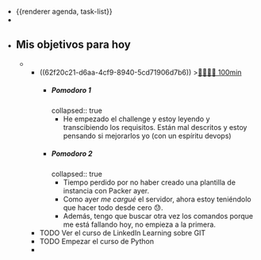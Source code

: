 - {{renderer agenda, task-list}}
-
- ## Mis objetivos para hoy
	-
		- ((62f20c21-d6aa-4cf9-8940-5cd71906d7b6)) >[🍅🍅🍅🍅 100min](#agenda-pomo://?t=f-1660030401043-1500%2Cf-1660032504007-1500%2Cf-1660034479768-1500%2Cf-1660036546169-1500)
			- ##### Pomodoro 1
			  collapsed:: true
				- He empezado el challenge y estoy leyendo y transcibiendo los requisitos. Están mal descritos y estoy pensando si mejorarlos yo (con un espíritu devops)
			- ##### Pomodoro 2
			  collapsed:: true
				- Tiempo perdido por no haber creado una plantilla de instancia con Packer ayer.
				- Como ayer *me cargué* el servidor, ahora estoy teniéndolo que hacer todo desde cero 😓.
				- Además, tengo que buscar otra vez los comandos porque me está fallando hoy, no empieza a la primera.
		- TODO Ver el curso de LinkedIn Learning sobre GIT
		- TODO Empezar el curso de Python
		-